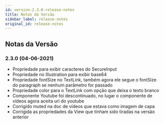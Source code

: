```yaml
---
id: version-2.3.0-release-notes
title: Notas da Versão
sidebar_label: release-notes
original_id: release-notes
---
```


## Notas da Versão

### 2.3.0 (04-06-2021)

- Propriedade para exibir caracteres do SecureInput
- Propriedade no Illustration para exibir base64
- Propriedade fontSize no TextLink, também agora ele segue o fontSize do paragraph se nenhum parâmetro for passado
- Propriedade color para o TextLink com opção que deixa o texto branco
- Componente Youtube foi descontinuado, no lugar o componente de vídeos agora aceita url do youtube
- Corrigido muted na doc de vídeos que estava como imagem de capa
- Corrigida as propriedades da View que tinham sido tiradas na versão anterior
